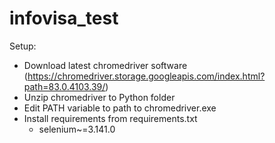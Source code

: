 # infovisa_test

Setup:
 - Download latest chromedriver software (https://chromedriver.storage.googleapis.com/index.html?path=83.0.4103.39/)
 - Unzip chromedriver to Python folder
 - Edit PATH variable to path to chromedriver.exe
 - Install requirements from requirements.txt
    - selenium~=3.141.0
